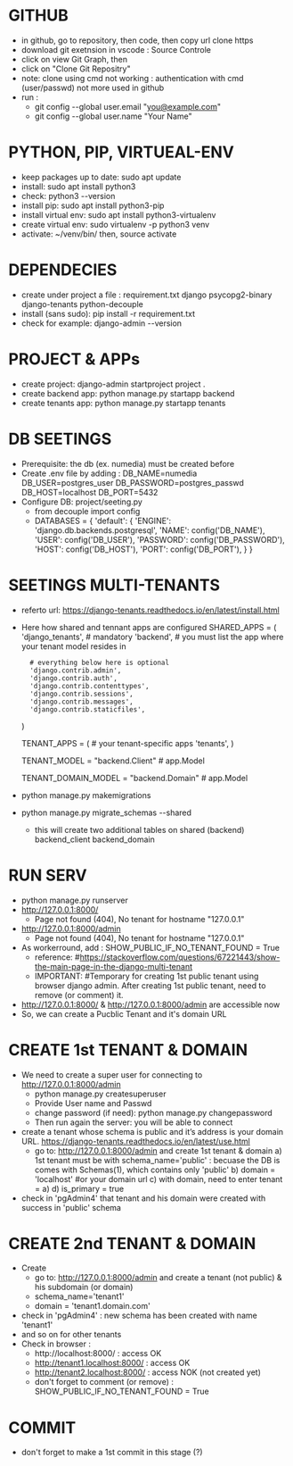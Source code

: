# GITHUB
- in github, go to repository, then code, then copy url clone https
- download git exetnsion in vscode : Source Controle
- click on view Git Graph, then
- click on "Clone Git Repositry"
- note: clone using cmd not working : authentication with cmd (user/passwd) not more used in github
- run :
    * git config --global user.email "you@example.com"
    * git config --global user.name "Your Name"

# PYTHON, PIP, VIRTUEAL-ENV
- keep packages up to date: sudo apt update
- install: sudo apt install python3
- check: python3 --version
- install pip: sudo apt install python3-pip
- install virtual env: sudo apt install python3-virtualenv
- create virtual env: sudo virtualenv -p python3 venv
- activate: ~/venv/bin/ then, source activate

# DEPENDECIES
- create under project a file : requirement.txt
    django
    psycopg2-binary
    django-tenants
    python-decouple
- install (sans sudo): pip install -r requirement.txt
- check for example: django-admin --version

# PROJECT & APPs
- create project: django-admin startproject project .
- create backend app: python manage.py startapp backend
- create tenants app: python manage.py startapp tenants

# DB SEETINGS
- Prerequisite: the db (ex. numedia) must be created before
- Create .env file by adding :
    DB_NAME=numedia
    DB_USER=postgres_user
    DB_PASSWORD=postgres_passwd
    DB_HOST=localhost
    DB_PORT=5432
- Configure DB: project/seeting.py
    - from decouple import config
    - DATABASES = {
        'default': {
            'ENGINE': 'django.db.backends.postgresql',
            'NAME': config('DB_NAME'),
            'USER': config('DB_USER'),
            'PASSWORD': config('DB_PASSWORD'),
            'HOST': config('DB_HOST'),
            'PORT': config('DB_PORT'),
            }
        }

# SEETINGS MULTI-TENANTS
- referto url: https://django-tenants.readthedocs.io/en/latest/install.html
- Here how shared and tennant apps are configured
    SHARED_APPS = (
        'django_tenants',  # mandatory
        'backend', # you must list the app where your tenant model resides in

        # everything below here is optional
        'django.contrib.admin',
        'django.contrib.auth',
        'django.contrib.contenttypes',
        'django.contrib.sessions',
        'django.contrib.messages',
        'django.contrib.staticfiles',
    )

    TENANT_APPS = (
        # your tenant-specific apps
        'tenants',
    )

    TENANT_MODEL = "backend.Client" # app.Model

    TENANT_DOMAIN_MODEL = "backend.Domain"  # app.Model

- python manage.py makemigrations
- python manage.py migrate_schemas --shared
    * this will create two additional tables on shared (backend) 
        backend_client
        backend_domain

# RUN SERV
- python manage.py runserver
- http://127.0.0.1:8000/
    * Page not found (404), No tenant for hostname "127.0.0.1"
- http://127.0.0.1:8000/admin
    * Page not found (404), No tenant for hostname "127.0.0.1"
- As workerround, add : SHOW_PUBLIC_IF_NO_TENANT_FOUND = True
    * reference: #https://stackoverflow.com/questions/67221443/show-the-main-page-in-the-django-multi-tenant
    * IMPORTANT: #Temporary for creating 1st public tenant using browser django admin. After creating 1st public tenant, need to remove (or comment) it.
- http://127.0.0.1:8000/ & http://127.0.0.1:8000/admin are accessible now
- So, we can create a Pucblic Tenant and it's domain URL

# CREATE 1st TENANT & DOMAIN
- We need to create a super user for connecting to http://127.0.0.1:8000/admin
    * python manage.py createsuperuser
    * Provide User name and Passwd
    * change password (if need): python manage.py changepassword <username>
    * Then run again the server: you will be able to connect
- create a tenant whose schema is public and it’s address is your domain URL. https://django-tenants.readthedocs.io/en/latest/use.html
    * go to: http://127.0.0.1:8000/admin and create 1st tenant & domain
    a) 1st tenant must be with schema_name='public' : becuase the DB is comes with Schemas(1), which contains only 'public' 
    b) domain = 'localhost' #or your domain url
    c) with domain, need to enter tenant = a)
    d) is_primary = true
- check in 'pgAdmin4' that tenant and his domain were created with success in 'public' schema

# CREATE 2nd TENANT & DOMAIN
- Create
    * go to: http://127.0.0.1:8000/admin and create a tenant (not public) & his subdomain (or domain)
    * schema_name='tenant1'
    * domain = 'tenant1.domain.com'
- check in 'pgAdmin4' : new schema has been created with name 'tenant1'
- and so on for other tenants
- Check in browser :
    * http://localhost:8000/ : access OK
    * http://tenant1.localhost:8000/ : access OK
    * http://tenant2.localhost:8000/ : access NOK (not created yet)
    * don't forget to comment (or remove) : SHOW_PUBLIC_IF_NO_TENANT_FOUND = True

# COMMIT
- don't forget to make a 1st commit in this stage (?)
